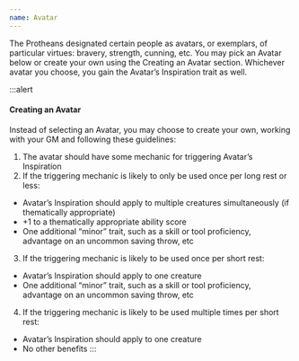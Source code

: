```yaml
---
name: Avatar
---
```

The Protheans designated certain people as avatars, or exemplars, of particular virtues: bravery, strength, cunning,
etc. You may pick an Avatar below or create your own using the Creating an Avatar section. Whichever avatar you
choose, you gain the Avatar’s Inspiration trait as well.

:::alert
#### Creating an Avatar

Instead of selecting an Avatar, you may choose to create your own, working with your GM and following these guidelines:

1. The avatar should have some mechanic for triggering Avatar’s Inspiration
2. If the triggering mechanic is likely to only be used once per long rest or less:
  - Avatar’s Inspiration should apply to multiple creatures simultaneously (if thematically appropriate)
  - +1 to a thematically appropriate ability score
  - One additional “minor” trait, such as a skill or tool proficiency, advantage on an uncommon saving throw, etc
3. If the triggering mechanic is likely to be used once per short rest:
  - Avatar’s Inspiration should apply to one creature
  - One additional “minor” trait, such as a skill or tool proficiency, advantage on an uncommon saving throw, etc
4. If the triggering mechanic is likely to be used multiple times per short rest:
  - Avatar’s Inspiration should apply to one creature
  - No other benefits
:::
